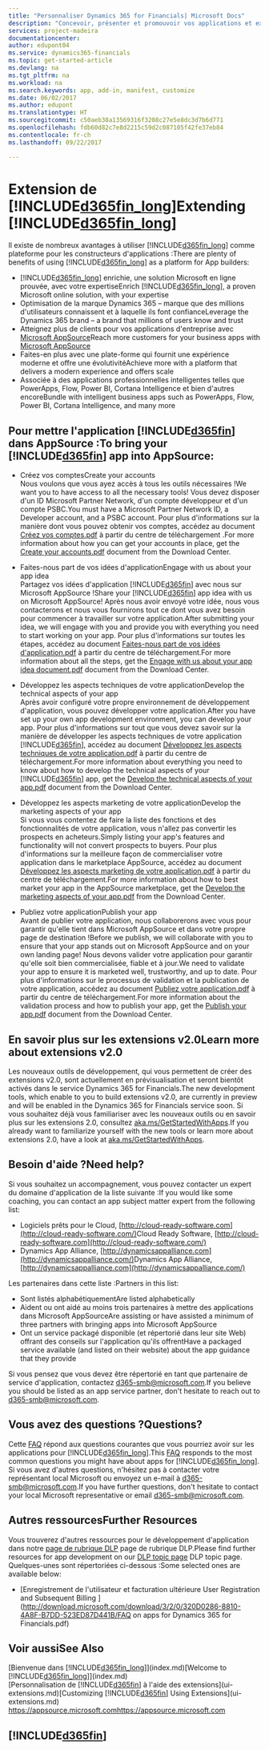 ```yaml
---
title: "Personnaliser Dynamics 365 for Financials| Microsoft Docs"
description: "Concevoir, présenter et promouvoir vos applications et extensions Dynamics 365 for Financials."
services: project-madeira
documentationcenter: 
author: edupont04
ms.service: dynamics365-financials
ms.topic: get-started-article
ms.devlang: na
ms.tgt_pltfrm: na
ms.workload: na
ms.search.keywords: app, add-in, manifest, customize
ms.date: 06/02/2017
ms.author: edupont
ms.translationtype: HT
ms.sourcegitcommit: c50aeb38a13569316f3208c27e5e8dc3d7b6d771
ms.openlocfilehash: fdb60d82c7e8d2215c59d2c087105f42fe37eb84
ms.contentlocale: fr-ch
ms.lasthandoff: 09/22/2017

---
```

# <a name="extending-included365finlongincludesd365finlongmdmd"></a><span data-ttu-id="4332c-103">Extension de [!INCLUDE[d365fin_long](includes/d365fin_long_md.md)]</span><span class="sxs-lookup"><span data-stu-id="4332c-103">Extending [!INCLUDE[d365fin_long](includes/d365fin_long_md.md)]</span></span>
<span data-ttu-id="4332c-104">Il existe de nombreux avantages à utiliser [!INCLUDE[d365fin_long](includes/d365fin_long_md.md)] comme plateforme pour les constructeurs d'applications :</span><span class="sxs-lookup"><span data-stu-id="4332c-104">There are plenty of benefits of using [!INCLUDE[d365fin_long](includes/d365fin_long_md.md)] as a platform for App builders:</span></span>

* <span data-ttu-id="4332c-105">[!INCLUDE[d365fin_long](includes/d365fin_long_md.md)] enrichie, une solution Microsoft en ligne prouvée, avec votre expertise</span><span class="sxs-lookup"><span data-stu-id="4332c-105">Enrich [!INCLUDE[d365fin_long](includes/d365fin_long_md.md)], a proven Microsoft online solution, with your expertise</span></span>  
* <span data-ttu-id="4332c-106">Optimisation de la marque Dynamics 365 – marque que des millions d'utilisateurs connaissent et à laquelle ils font confiance</span><span class="sxs-lookup"><span data-stu-id="4332c-106">Leverage the Dynamics 365 brand – a brand that millions of users know and trust</span></span>  
* <span data-ttu-id="4332c-107">Atteignez plus de clients pour vos applications d'entreprise avec [Microsoft AppSource](https://appsource.microsoft.com/)</span><span class="sxs-lookup"><span data-stu-id="4332c-107">Reach more customers for your business apps with [Microsoft AppSource](https://appsource.microsoft.com/)</span></span>  
* <span data-ttu-id="4332c-108">Faites-en plus avec une plate-forme qui fournit une expérience moderne et offre une évolutivité</span><span class="sxs-lookup"><span data-stu-id="4332c-108">Achieve more with a platform that delivers a modern experience and offers scale</span></span>  
* <span data-ttu-id="4332c-109">Associée à des applications professionnelles intelligentes telles que PowerApps, Flow, Power BI, Cortana Intelligence et bien d'autres encore</span><span class="sxs-lookup"><span data-stu-id="4332c-109">Bundle with intelligent business apps such as PowerApps, Flow, Power BI, Cortana Intelligence, and many more</span></span>  

## <a name="to-bring-your-included365finincludesd365finmdmd-app-into-appsource"></a><span data-ttu-id="4332c-110">Pour mettre l'application [!INCLUDE[d365fin](includes/d365fin_md.md)] dans AppSource :</span><span class="sxs-lookup"><span data-stu-id="4332c-110">To bring your [!INCLUDE[d365fin](includes/d365fin_md.md)] app into AppSource:</span></span>
+ <span data-ttu-id="4332c-111">Créez vos comptes</span><span class="sxs-lookup"><span data-stu-id="4332c-111">Create your accounts</span></span>  
<span data-ttu-id="4332c-112">Nous voulons que vous ayez accès à tous les outils nécessaires !</span><span class="sxs-lookup"><span data-stu-id="4332c-112">We want you to have access to all the necessary tools!</span></span> <span data-ttu-id="4332c-113">Vous devez disposer d'un ID Microsoft Partner Network, d'un compte développeur et d'un compte PSBC.</span><span class="sxs-lookup"><span data-stu-id="4332c-113">You must have a Microsoft Partner Network ID, a Developer account, and a PSBC account.</span></span>
<span data-ttu-id="4332c-114">Pour plus d'informations sur la manière dont vous pouvez obtenir vos comptes, accédez au document [Créez vos comptes.pdf](https://go.microsoft.com/fwlink/?linkid=841514) à partir du centre de téléchargement .</span><span class="sxs-lookup"><span data-stu-id="4332c-114">For more information about how you can get your accounts in place, get the [Create your accounts.pdf](https://go.microsoft.com/fwlink/?linkid=841514) document from the Download Center.</span></span>

+ <span data-ttu-id="4332c-115">Faites-nous part de vos idées d'application</span><span class="sxs-lookup"><span data-stu-id="4332c-115">Engage with us about your app idea</span></span>  
<span data-ttu-id="4332c-116">Partagez vos idées d'application [!INCLUDE[d365fin](includes/d365fin_md.md)] avec nous sur Microsoft AppSource !</span><span class="sxs-lookup"><span data-stu-id="4332c-116">Share your [!INCLUDE[d365fin](includes/d365fin_md.md)] app idea with us on Microsoft AppSource!</span></span> <span data-ttu-id="4332c-117">Après nous avoir envoyé votre idée, nous vous contacterons et nous vous fournirons tout ce dont vous avez besoin pour commencer à travailler sur votre application.</span><span class="sxs-lookup"><span data-stu-id="4332c-117">After submitting your idea, we will engage with you and provide you with everything you need to start working on your app.</span></span>
<span data-ttu-id="4332c-118">Pour plus d'informations sur toutes les étapes, accédez au document [Faites-nous part de vos idées d'application.pdf](https://go.microsoft.com/fwlink/?linkid=841515) à partir du centre de téléchargement.</span><span class="sxs-lookup"><span data-stu-id="4332c-118">For more information about all the steps, get the [Engage with us about your app idea document.pdf](https://go.microsoft.com/fwlink/?linkid=841515) document from the Download Center.</span></span>

+ <span data-ttu-id="4332c-119">Développez les aspects techniques de votre application</span><span class="sxs-lookup"><span data-stu-id="4332c-119">Develop the technical aspects of your app</span></span>    
<span data-ttu-id="4332c-120">Après avoir configuré votre propre environnement de développement d'application, vous pouvez développer votre application.</span><span class="sxs-lookup"><span data-stu-id="4332c-120">After you have set up your own app development environment, you can develop your app.</span></span>
<span data-ttu-id="4332c-121">Pour plus d'informations sur tout que vous devez savoir sur la manière de développer les aspects techniques de votre application [!INCLUDE[d365fin](includes/d365fin_md.md)], accédez au document [Développez les aspects techniques de votre application.pdf](https://go.microsoft.com/fwlink/?linkid=841516) à partir du centre de téléchargement.</span><span class="sxs-lookup"><span data-stu-id="4332c-121">For more information about everything you need to know about how to develop the technical aspects of your [!INCLUDE[d365fin](includes/d365fin_md.md)] app, get the [Develop the technical aspects of your app.pdf](https://go.microsoft.com/fwlink/?linkid=841516) document from the Download Center.</span></span>

+ <span data-ttu-id="4332c-122">Développez les aspects marketing de votre application</span><span class="sxs-lookup"><span data-stu-id="4332c-122">Develop the marketing aspects of your app</span></span>  
<span data-ttu-id="4332c-123">Si vous vous contentez de faire la liste des fonctions et des fonctionnalités de votre application, vous n'allez pas convertir les prospects en acheteurs.</span><span class="sxs-lookup"><span data-stu-id="4332c-123">Simply listing your app's features and functionality will not convert prospects to buyers.</span></span> <span data-ttu-id="4332c-124">Pour plus d'informations sur la meilleure façon de commercialiser votre application dans le marketplace AppSource, accédez au document [Développez les aspects marketing de votre application.pdf](https://go.microsoft.com/fwlink/?linkid=841518) à partir du centre de téléchargement.</span><span class="sxs-lookup"><span data-stu-id="4332c-124">For more information about how to best market your app in the AppSource marketplace, get the [Develop the marketing aspects of your app.pdf](https://go.microsoft.com/fwlink/?linkid=841518) from the Download Center.</span></span>

+ <span data-ttu-id="4332c-125">Publiez votre application</span><span class="sxs-lookup"><span data-stu-id="4332c-125">Publish your app</span></span>  
<span data-ttu-id="4332c-126">Avant de publier votre application, nous collaborerons avec vous pour garantir qu'elle tient dans Microsoft AppSource et dans votre propre page de destination !</span><span class="sxs-lookup"><span data-stu-id="4332c-126">Before we publish, we will collaborate with you to ensure that your app stands out on Microsoft AppSource and on your own landing page!</span></span> <span data-ttu-id="4332c-127">Nous devons valider votre application pour garantir qu'elle soit bien commercialisée, fiable et à jour.</span><span class="sxs-lookup"><span data-stu-id="4332c-127">We need to validate your app to ensure it is marketed well, trustworthy, and up to date.</span></span>
<span data-ttu-id="4332c-128">Pour plus d'informations sur le processus de validation et la publication de votre application, accédez au document [Publiez votre application.pdf](https://go.microsoft.com/fwlink/?linkid=841517) à partir du centre de téléchargement.</span><span class="sxs-lookup"><span data-stu-id="4332c-128">For more information about the validation process and how to publish your app, get the [Publish your app.pdf](https://go.microsoft.com/fwlink/?linkid=841517) document from the Download Center.</span></span>

## <a name="learn-more-about-extensions-v20"></a><span data-ttu-id="4332c-129">En savoir plus sur les extensions v2.0</span><span class="sxs-lookup"><span data-stu-id="4332c-129">Learn more about extensions v2.0</span></span>
<span data-ttu-id="4332c-130">Les nouveaux outils de développement, qui vous permettent de créer des extensions v2.0, sont actuellement en prévisualisation et seront bientôt activés dans le service Dynamics 365 for Financials.</span><span class="sxs-lookup"><span data-stu-id="4332c-130">The new development tools, which enable to you to build extensions v2.0, are currently in preview and will be enabled in the Dynamics 365 for Financials service soon.</span></span> <span data-ttu-id="4332c-131">Si vous souhaitez déjà vous familiariser avec les nouveaux outils ou en savoir plus sur les extensions 2.0, consultez [aka.ms/GetStartedWithApps](http://aka.ms/GetStartedWithApps).</span><span class="sxs-lookup"><span data-stu-id="4332c-131">If you already want to familiarize yourself with the new tools or learn more about extensions 2.0, have a look at [aka.ms/GetStartedWithApps](http://aka.ms/GetStartedWithApps).</span></span>  

## <a name="need-help"></a><span data-ttu-id="4332c-132">Besoin d'aide ?</span><span class="sxs-lookup"><span data-stu-id="4332c-132">Need help?</span></span>
<span data-ttu-id="4332c-133">Si vous souhaitez un accompagnement, vous pouvez contacter un expert du domaine d'application de la liste suivante :</span><span class="sxs-lookup"><span data-stu-id="4332c-133">If you would like some coaching, you can contact an app subject matter expert from the following list:</span></span>

* <span data-ttu-id="4332c-134">Logiciels prêts pour le Cloud, [http://cloud-ready-software.com](http://cloud-ready-software.com/)</span><span class="sxs-lookup"><span data-stu-id="4332c-134">Cloud Ready Software, [http://cloud-ready-software.com](http://cloud-ready-software.com/)</span></span>  
* <span data-ttu-id="4332c-135">Dynamics App Alliance, [http://dynamicsappalliance.com](http://dynamicsappalliance.com/)</span><span class="sxs-lookup"><span data-stu-id="4332c-135">Dynamics App Alliance, [http://dynamicsappalliance.com](http://dynamicsappalliance.com/)</span></span>

<span data-ttu-id="4332c-136">Les partenaires dans cette liste :</span><span class="sxs-lookup"><span data-stu-id="4332c-136">Partners in this list:</span></span>

* <span data-ttu-id="4332c-137">Sont listés alphabétiquement</span><span class="sxs-lookup"><span data-stu-id="4332c-137">Are listed alphabetically</span></span>  
* <span data-ttu-id="4332c-138">Aident ou ont aidé au moins trois partenaires à mettre des applications dans Microsoft AppSource</span><span class="sxs-lookup"><span data-stu-id="4332c-138">Are assisting or have assisted a minimum of three partners with bringing apps into Microsoft AppSource</span></span>  
* <span data-ttu-id="4332c-139">Ont un service packagé disponible (et répertorié dans leur site Web) offrant des conseils sur l'application qu'ils offrent</span><span class="sxs-lookup"><span data-stu-id="4332c-139">Have a packaged service available (and listed on their website) about the app guidance that they provide</span></span>  

<span data-ttu-id="4332c-140">Si vous pensez que vous devez être répertorié en tant que partenaire de service d'application, contactez [d365-smb@microsoft.com](mailto:d365-smb@microsoft.com).</span><span class="sxs-lookup"><span data-stu-id="4332c-140">If you believe you should be listed as an app service partner, don't hesitate to reach out to [d365-smb@microsoft.com](mailto:d365-smb@microsoft.com).</span></span>

## <a name="questions"></a><span data-ttu-id="4332c-141">Vous avez des questions ?</span><span class="sxs-lookup"><span data-stu-id="4332c-141">Questions?</span></span>
<span data-ttu-id="4332c-142">Cette [FAQ](https://go.microsoft.com/fwlink/?linkid=841520) répond aux questions courantes que vous pourriez avoir sur les applications pour [!INCLUDE[d365fin_long](includes/d365fin_long_md.md)].</span><span class="sxs-lookup"><span data-stu-id="4332c-142">This [FAQ](https://go.microsoft.com/fwlink/?linkid=841520) responds to the most common questions you might have about apps for [!INCLUDE[d365fin_long](includes/d365fin_long_md.md)].</span></span> <span data-ttu-id="4332c-143">Si vous avez d'autres questions, n'hésitez pas à contacter votre représentant local Microsoft ou envoyez un e-mail à [d365-smb@microsoft.com](mailto:d365-smb@microsoft.com).</span><span class="sxs-lookup"><span data-stu-id="4332c-143">If you have further questions, don't hesitate to contact your local Microsoft representative or email [d365-smb@microsoft.com](mailto:d365-smb@microsoft.com).</span></span>

## <a name="further-resources"></a><span data-ttu-id="4332c-144">Autres ressources</span><span class="sxs-lookup"><span data-stu-id="4332c-144">Further Resources</span></span>
<span data-ttu-id="4332c-145">Vous trouverez d'autres ressources pour le développement d'application dans notre [page de rubrique DLP](https://mbspartner.microsoft.com/BFI/Topic/76) page de rubrique DLP.</span><span class="sxs-lookup"><span data-stu-id="4332c-145">Please find further resources for app development on our [DLP topic page](https://mbspartner.microsoft.com/BFI/Topic/76) DLP topic page.</span></span> <span data-ttu-id="4332c-146">Quelques-unes sont répertoriées ci-dessous :</span><span class="sxs-lookup"><span data-stu-id="4332c-146">Some selected ones are available below:</span></span>
-   [<span data-ttu-id="4332c-147">Enregistrement de l'utilisateur et facturation ultérieure </span><span class="sxs-lookup"><span data-stu-id="4332c-147">User Registration and Subsequent Billing </span></span>](http://download.microsoft.com/download/3/2/0/320D0286-8810-4A8F-B7DD-523ED87D441B/FAQ on apps for Dynamics 365 for Financials.pdf)



## <a name="see-also"></a><span data-ttu-id="4332c-148">Voir aussi</span><span class="sxs-lookup"><span data-stu-id="4332c-148">See Also</span></span>
<span data-ttu-id="4332c-149">[Bienvenue dans [!INCLUDE[d365fin_long](includes/d365fin_long_md.md)]](index.md)</span><span class="sxs-lookup"><span data-stu-id="4332c-149">[Welcome to [!INCLUDE[d365fin_long](includes/d365fin_long_md.md)]](index.md)</span></span>  
<span data-ttu-id="4332c-150">[Personnalisation de [!INCLUDE[d365fin](includes/d365fin_md.md)] à l'aide des extensions](ui-extensions.md)</span><span class="sxs-lookup"><span data-stu-id="4332c-150">[Customizing [!INCLUDE[d365fin](includes/d365fin_md.md)] Using Extensions](ui-extensions.md)</span></span>  
[<span data-ttu-id="4332c-151">https://appsource.microsoft.com</span><span class="sxs-lookup"><span data-stu-id="4332c-151">https://appsource.microsoft.com</span></span>](https://appsource.microsoft.com/en-us/marketplace/apps?product=dynamics-365-for-financials&page=1)  

## [!INCLUDE[d365fin](includes/free_trial_md.md)]
